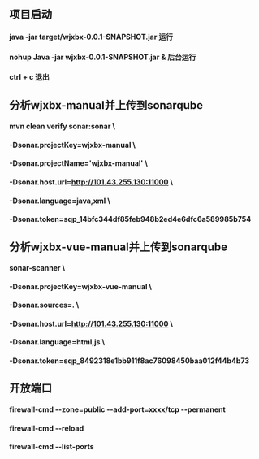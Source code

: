 ## 项目启动

#### java -jar target/wjxbx-0.0.1-SNAPSHOT.jar 运行
#### nohup Java -jar wjxbx-0.0.1-SNAPSHOT.jar & 后台运行
#### ctrl + c 退出


## 分析wjxbx-manual并上传到sonarqube

#### mvn clean verify sonar:sonar \
#### -Dsonar.projectKey=wjxbx-manual \
#### -Dsonar.projectName='wjxbx-manual' \
#### -Dsonar.host.url=http://101.43.255.130:11000 \
#### -Dsonar.language=java,xml \
#### -Dsonar.token=sqp_14bfc344df85feb948b2ed4e6dfc6a589985b754


## 分析wjxbx-vue-manual并上传到sonarqube

#### sonar-scanner \
#### -Dsonar.projectKey=wjxbx-vue-manual \
#### -Dsonar.sources=. \
#### -Dsonar.host.url=http://101.43.255.130:11000 \
#### -Dsonar.language=html,js \
#### -Dsonar.token=sqp_8492318e1bb911f8ac76098450baa012f44b4b73


## 开放端口

#### firewall-cmd --zone=public --add-port=xxxx/tcp --permanent
#### firewall-cmd --reload
#### firewall-cmd --list-ports